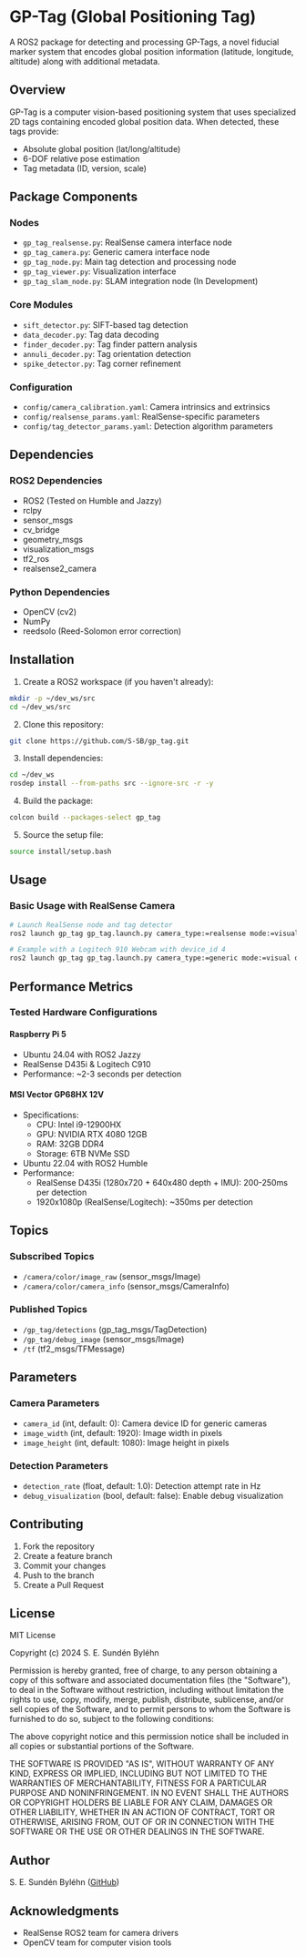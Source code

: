 # GP-Tag (Global Positioning Tag)

A ROS2 package for detecting and processing GP-Tags, a novel fiducial marker system that encodes global position information (latitude, longitude, altitude) along with additional metadata.

## Overview

GP-Tag is a computer vision-based positioning system that uses specialized 2D tags containing encoded global position data. When detected, these tags provide:
- Absolute global position (lat/long/altitude)
- 6-DOF relative pose estimation
- Tag metadata (ID, version, scale)

## Package Components

### Nodes
- `gp_tag_realsense.py`: RealSense camera interface node
- `gp_tag_camera.py`: Generic camera interface node
- `gp_tag_node.py`: Main tag detection and processing node
- `gp_tag_viewer.py`: Visualization interface
- `gp_tag_slam_node.py`: SLAM integration node (In Development)

### Core Modules
- `sift_detector.py`: SIFT-based tag detection
- `data_decoder.py`: Tag data decoding
- `finder_decoder.py`: Tag finder pattern analysis
- `annuli_decoder.py`: Tag orientation detection
- `spike_detector.py`: Tag corner refinement

### Configuration
- `config/camera_calibration.yaml`: Camera intrinsics and extrinsics
- `config/realsense_params.yaml`: RealSense-specific parameters
- `config/tag_detector_params.yaml`: Detection algorithm parameters

## Dependencies

### ROS2 Dependencies
- ROS2 (Tested on Humble and Jazzy)
- rclpy
- sensor_msgs
- cv_bridge
- geometry_msgs
- visualization_msgs
- tf2_ros
- realsense2_camera

### Python Dependencies
- OpenCV (cv2)
- NumPy
- reedsolo (Reed-Solomon error correction)

## Installation

1. Create a ROS2 workspace (if you haven't already):
```bash
mkdir -p ~/dev_ws/src
cd ~/dev_ws/src
```

2. Clone this repository:
```bash
git clone https://github.com/S-SB/gp_tag.git
```

3. Install dependencies:
```bash
cd ~/dev_ws
rosdep install --from-paths src --ignore-src -r -y
```

4. Build the package:
```bash
colcon build --packages-select gp_tag
```

5. Source the setup file:
```bash
source install/setup.bash
```

## Usage

### Basic Usage with RealSense Camera
```bash
# Launch RealSense node and tag detector
ros2 launch gp_tag gp_tag.launch.py camera_type:=realsense mode:=visual

# Example with a Logitech 910 Webcam with device_id 4
ros2 launch gp_tag gp_tag.launch.py camera_type:=generic mode:=visual device_id:=4
```

## Performance Metrics

### Tested Hardware Configurations

#### Raspberry Pi 5
- Ubuntu 24.04 with ROS2 Jazzy
- RealSense D435i & Logitech C910
- Performance: ~2-3 seconds per detection

#### MSI Vector GP68HX 12V
- Specifications:
  - CPU: Intel i9-12900HX
  - GPU: NVIDIA RTX 4080 12GB
  - RAM: 32GB DDR4
  - Storage: 6TB NVMe SSD
- Ubuntu 22.04 with ROS2 Humble
- Performance:
  - RealSense D435i (1280x720 + 640x480 depth + IMU): 200-250ms per detection
  - 1920x1080p (RealSense/Logitech): ~350ms per detection

## Topics

### Subscribed Topics
- `/camera/color/image_raw` (sensor_msgs/Image)
- `/camera/color/camera_info` (sensor_msgs/CameraInfo)

### Published Topics
- `/gp_tag/detections` (gp_tag_msgs/TagDetection)
- `/gp_tag/debug_image` (sensor_msgs/Image)
- `/tf` (tf2_msgs/TFMessage)

## Parameters

### Camera Parameters
- `camera_id` (int, default: 0): Camera device ID for generic cameras
- `image_width` (int, default: 1920): Image width in pixels
- `image_height` (int, default: 1080): Image height in pixels

### Detection Parameters
- `detection_rate` (float, default: 1.0): Detection attempt rate in Hz
- `debug_visualization` (bool, default: false): Enable debug visualization


## Contributing

1. Fork the repository
2. Create a feature branch
3. Commit your changes
4. Push to the branch
5. Create a Pull Request

## License

MIT License

Copyright (c) 2024 S. E. Sundén Byléhn

Permission is hereby granted, free of charge, to any person obtaining a copy
of this software and associated documentation files (the "Software"), to deal
in the Software without restriction, including without limitation the rights
to use, copy, modify, merge, publish, distribute, sublicense, and/or sell
copies of the Software, and to permit persons to whom the Software is
furnished to do so, subject to the following conditions:

The above copyright notice and this permission notice shall be included in all
copies or substantial portions of the Software.

THE SOFTWARE IS PROVIDED "AS IS", WITHOUT WARRANTY OF ANY KIND, EXPRESS OR
IMPLIED, INCLUDING BUT NOT LIMITED TO THE WARRANTIES OF MERCHANTABILITY,
FITNESS FOR A PARTICULAR PURPOSE AND NONINFRINGEMENT. IN NO EVENT SHALL THE
AUTHORS OR COPYRIGHT HOLDERS BE LIABLE FOR ANY CLAIM, DAMAGES OR OTHER
LIABILITY, WHETHER IN AN ACTION OF CONTRACT, TORT OR OTHERWISE, ARISING FROM,
OUT OF OR IN CONNECTION WITH THE SOFTWARE OR THE USE OR OTHER DEALINGS IN THE
SOFTWARE.

## Author

S. E. Sundén Byléhn ([GitHub](https://github.com/S-SB))

## Acknowledgments

- RealSense ROS2 team for camera drivers
- OpenCV team for computer vision tools

